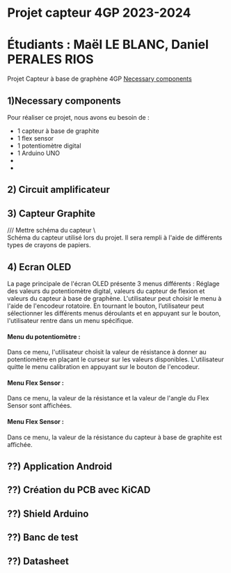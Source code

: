 # Projet capteur 4GP 2023-2024
# Étudiants : Maël LE BLANC, Daniel PERALES RIOS

Projet Capteur à base de graphène 4GP
[Necessary components](#Necessary-components)

## 1)Necessary components

Pour réaliser ce projet, nous avons eu besoin de : 
  - 1 capteur à base de graphite
  - 1 flex sensor
  - 1 potentiomètre digital
  - 1 Arduino UNO
  -
  -

## 2) Circuit amplificateur 

## 3) Capteur Graphite

/// Mettre schéma du capteur \\\
 Schéma du capteur utilisé lors du projet. Il sera rempli à l'aide de différents types de crayons de papiers. 

## 4) Ecran OLED
La page principale de l'écran OLED présente 3 menus différents : Réglage des valeurs du potentiomètre digital, valeurs du capteur de flexion et valeurs du capteur à base de graphène. L'utilisateur peut choisir le menu à l'aide de l'encodeur rotatoire. En tournant le bouton, l’utilisateur peut sélectionner les différents menus déroulants et en appuyant sur le bouton, l'utilisateur rentre dans un menu spécifique. 

#### Menu du potentiomètre :
Dans ce menu, l'utilisateur choisit la valeur de résistance à donner au potentiomètre en plaçant le curseur sur les valeurs disponibles. L'utilisateur quitte le menu calibration en appuyant sur le bouton de l'encodeur. 
#### Menu Flex Sensor :
Dans ce menu, la valeur de la résistance et la valeur de l'angle du Flex Sensor sont affichées.  
#### Menu Flex Sensor :
Dans ce menu, la valeur de la résistance du capteur à base de graphite est affichée. 

## ??) Application Android

## ??) Création du PCB avec KiCAD

## ??) Shield Arduino

## ??) Banc de test 

## ??) Datasheet
